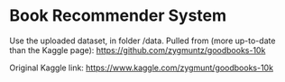 # Book Recommender System

Use the uploaded dataset, in folder /data. Pulled from (more up-to-date than the Kaggle page): https://github.com/zygmuntz/goodbooks-10k

Original Kaggle link: https://www.kaggle.com/zygmunt/goodbooks-10k

